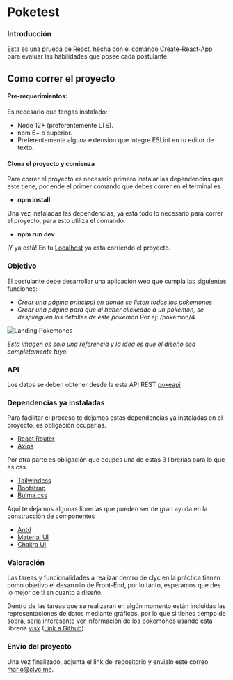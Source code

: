 # Poketest

### Introducción

Esta es una prueba de React, hecha con el comando Create-React-App para evaluar las habilidades que posee cada postulante.

## Como correr el proyecto

#### Pre-requerimientos:

Es necesario que tengas instalado:

-   Node 12+ (preferentemente LTS).
-   npm 6+ o superior.
-   Preferentemente alguna extensión que integre ESLint en tu editor de texto.

#### Clona el proyecto y comienza

Para correr el proyecto es necesario primero instalar las dependencias que este tiene, por ende el primer comando que debes correr en el terminal es

-   **npm install**

Una vez instaladas las dependencias, ya esta todo lo necesario para correr el proyecto, para esto utiliza el comando.

-   **npm run dev**

¡Y ya está! En tu [Localhost](http://localhost:3000) ya esta corriendo el proyecto.

### Objetivo

El postulante debe desarrollar una aplicación web que cumpla las siguientes funciones:

-   _Crear una página principal en donde se listen todos los pokemones_
-   _Crear una página para que al haber clickeado a un pokemon, se desplieguen los detalles de este pokemon_ Por ej: /pokemon/4

![Landing Pokemones](https://external-preview.redd.it/BbzNLQJmv1z0pn4Wkb0OPsciy3ntDvctKlKLnN8aA6c.png?width=640&crop=smart&auto=webp&s=dc798f71860aac34b9d2ec1763343a2164e6bf79 "Landing")

_Esta imagen es solo una referencia y la idea es que el diseño sea completamente tuyo._

### API

Los datos se deben obtener desde la esta API REST [pokeapi](https://pokeapi.co/)

### Dependencias ya instaladas

Para facilitar el proceso te dejamos estas dependencias ya instaladas en el proyecto, es obligación ocuparlas.

-   [React Router](https://www.npmjs.com/package/react-router)
-   [Axios](https://github.com/axios/axios)

Por otra parte es obligación que ocupes una de estas 3 librerías para lo que es css

-   [Tailwindcss](https://tailwindcss.com/)
-   [Bootstrap](https://getbootstrap.com/docs/4.5/getting-started/introduction/)
-   [Bulma.css](https://bulma.io/)

Aquí te dejamos algunas librerías que pueden ser de gran ayuda en la construcción de componentes

-   [Antd](https://ant.design/components/overview/)
-   [Material UI](https://material-ui.com/)
-   [Chakra UI](https://chakra-ui.com/)

### Valoración

Las tareas y funcionalidades a realizar dentro de clyc en la práctica tienen como objetivo el desarrollo de Front-End, por lo tanto, esperamos que des lo mejor de ti en cuanto a diseño.

Dentro de las tareas que se realizaran en algún momento están incluidas las representaciones de datos mediante gráficos, por lo que si tienes tiempo de sobra, seria interesante ver información de los pokemones usando esta libreria [visx](https://airbnb.io/visx/) ([Link a Github](https://github.com/airbnb/visx)).

### Envio del proyecto

Una vez finalizado, adjunta el link del repositorio y envialo este correo [mario@clyc.me](mailto:mario@clyc.me).
